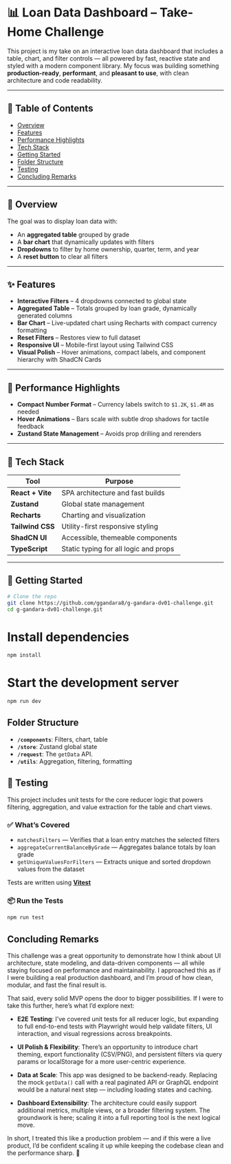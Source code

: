 # 📊 Loan Data Dashboard – Take-Home Challenge

This project is my take on an interactive loan data dashboard that includes a table, chart, and filter controls — all powered by fast, reactive state and styled with a modern component library. My focus was building something **production-ready**, **performant**, and **pleasant to use**, with clean architecture and code readability.

---

## 📌 Table of Contents

- [Overview](#overview)
- [Features](#features)
- [Performance Highlights](#performance-highlights)
- [Tech Stack](#tech-stack)
- [Getting Started](#getting-started)
- [Folder Structure](#folder-structure)
- [Testing](#testing)
- [Concluding Remarks](#concluding-remarks)

---

## 🎯 Overview

The goal was to display loan data with:

- An **aggregated table** grouped by grade
- A **bar chart** that dynamically updates with filters
- **Dropdowns** to filter by home ownership, quarter, term, and year
- A **reset button** to clear all filters

---

## ✨ Features

- **Interactive Filters** – 4 dropdowns connected to global state
- **Aggregated Table** – Totals grouped by loan grade, dynamically generated columns
- **Bar Chart** – Live-updated chart using Recharts with compact currency formatting
- **Reset Filters** – Restores view to full dataset
- **Responsive UI** – Mobile-first layout using Tailwind CSS
- **Visual Polish** – Hover animations, compact labels, and component hierarchy with ShadCN Cards

---

## 💪 Performance Highlights

- **Compact Number Format** – Currency labels switch to `$1.2K`, `$1.4M` as needed
- **Hover Animations** – Bars scale with subtle drop shadows for tactile feedback
- **Zustand State Management** – Avoids prop drilling and rerenders

---

## 🚀 Tech Stack

| Tool             | Purpose                               |
| ---------------- | ------------------------------------- |
| **React + Vite** | SPA architecture and fast builds      |
| **Zustand**      | Global state management               |
| **Recharts**     | Charting and visualization            |
| **Tailwind CSS** | Utility-first responsive styling      |
| **ShadCN UI**    | Accessible, themeable components      |
| **TypeScript**   | Static typing for all logic and props |

---

## 🏁 Getting Started

```bash
# Clone the repo
git clone https://github.com/ggandara8/g-gandara-dv01-challenge.git
cd g-gandara-dv01-challenge.git
```
# Install dependencies
```bash
npm install
```
# Start the development server
```bash
npm run dev
```

## Folder Structure

- **`/components`**: Filters, chart, table
- **`/store`**: Zustand global state
- **`/request`**: The `getData` API.
- **`/utils`**: Aggregation, filtering, formatting

## 🧪 Testing

This project includes unit tests for the core reducer logic that powers filtering, aggregation, and value extraction for the table and chart views.

### ✅ What’s Covered

- `matchesFilters` — Verifies that a loan entry matches the selected filters
- `aggregateCurrentBalanceByGrade` — Aggregates balance totals by loan grade
- `getUniqueValuesForFilters` — Extracts unique and sorted dropdown values from the dataset

Tests are written using [**Vitest**](https://vitest.dev/)


### 📦 Run the Tests

```bash
npm run test
```

## Concluding Remarks

This challenge was a great opportunity to demonstrate how I think about UI architecture, state modeling, and data-driven components — all while staying focused on performance and maintainability. I approached this as if I were building a real production dashboard, and I’m proud of how clean, modular, and fast the final result is.

That said, every solid MVP opens the door to bigger possibilities. If I were to take this further, here’s what I’d explore next:

- **E2E Testing**: I’ve covered unit tests for all reducer logic, but expanding to full end-to-end tests with Playwright would help validate filters, UI interaction, and visual regressions across breakpoints.

- **UI Polish & Flexibility**: There’s an opportunity to introduce chart theming, export functionality (CSV/PNG), and persistent filters via query params or localStorage for a more user-centric experience.

- **Data at Scale**: This app was designed to be backend-ready. Replacing the mock `getData()` call with a real paginated API or GraphQL endpoint would be a natural next step — including loading states and caching.

- **Dashboard Extensibility**: The architecture could easily support additional metrics, multiple views, or a broader filtering system. The groundwork is here; scaling it into a full reporting tool is the next logical move.

In short, I treated this like a production problem — and if this were a live product, I’d be confident scaling it up while keeping the codebase clean and the performance sharp. 🚀


